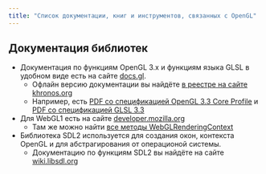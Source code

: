 ```yaml
---
title: "Список документации, книг и инструментов, связанных с OpenGL"
---
```


## Документация библиотек

- Документация по функциям OpenGL 3.x и функциям языка GLSL в удобном виде есть на сайте [docs.gl](http://docs.gl/gl3/glClear).
    - Офлайн версию документации вы найдёте [в реестре на сайте khronos.org](https://khronos.org/registry)
    - Например, есть [PDF со спецификацией OpenGL 3.3 Core Profile](https://khronos.org/registry/OpenGL/specs/gl/glspec33.core.pdf) и [PDF со спецификацией GLSL 3.3](https://khronos.org/registry/OpenGL/specs/gl/GLSLangSpec.3.30.pdf)
- Для WebGL1 есть на сайте [developer.mozilla.org](https://developer.mozilla.org/ru/docs/Web/API/WebGL_API)
    - Там же можно найти [все методы WebGLRenderingContext](https://developer.mozilla.org/en/docs/Web/API/WebGLRenderingContext)
- Библиотека SDL2 используется для создания окон, контекста OpenGL и для абстрагирования от операционой системы.
    - Документацию по функциям SDL2 вы найдёте на сайте [wiki.libsdl.org](https://wiki.libsdl.org/APIByCategory)

